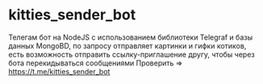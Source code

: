 ﻿# kitties_sender_bot
Телегам бот на NodeJS с использованием библиотеки Telegraf и базы данных MongoBD, по запросу отправляет картинки и гифки котиков, есть возможность отправить ссылку-приглашение другу, чтобы через бота перекидываться сообщениями
Проверить => https://t.me/kitties_sender_bot
